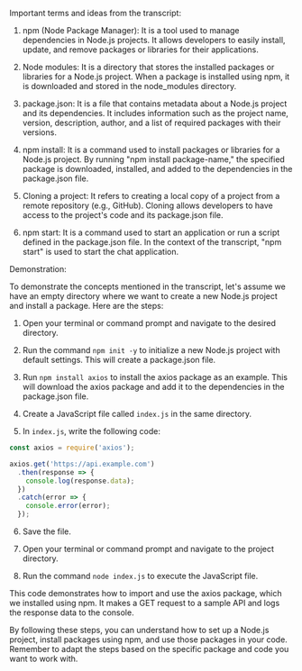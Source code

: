 Important terms and ideas from the transcript:

1. npm (Node Package Manager): It is a tool used to manage dependencies in Node.js projects. It allows developers to easily install, update, and remove packages or libraries for their applications.

2. Node modules: It is a directory that stores the installed packages or libraries for a Node.js project. When a package is installed using npm, it is downloaded and stored in the node_modules directory.

3. package.json: It is a file that contains metadata about a Node.js project and its dependencies. It includes information such as the project name, version, description, author, and a list of required packages with their versions.

4. npm install: It is a command used to install packages or libraries for a Node.js project. By running "npm install package-name," the specified package is downloaded, installed, and added to the dependencies in the package.json file.

5. Cloning a project: It refers to creating a local copy of a project from a remote repository (e.g., GitHub). Cloning allows developers to have access to the project's code and its package.json file.

6. npm start: It is a command used to start an application or run a script defined in the package.json file. In the context of the transcript, "npm start" is used to start the chat application.

Demonstration:

To demonstrate the concepts mentioned in the transcript, let's assume we have an empty directory where we want to create a new Node.js project and install a package. Here are the steps:

1. Open your terminal or command prompt and navigate to the desired directory.

2. Run the command `npm init -y` to initialize a new Node.js project with default settings. This will create a package.json file.

3. Run `npm install axios` to install the axios package as an example. This will download the axios package and add it to the dependencies in the package.json file.

4. Create a JavaScript file called `index.js` in the same directory.

5. In `index.js`, write the following code:

```javascript
const axios = require('axios');

axios.get('https://api.example.com')
  .then(response => {
    console.log(response.data);
  })
  .catch(error => {
    console.error(error);
  });
```

6. Save the file.

7. Open your terminal or command prompt and navigate to the project directory.

8. Run the command `node index.js` to execute the JavaScript file.

This code demonstrates how to import and use the axios package, which we installed using npm. It makes a GET request to a sample API and logs the response data to the console.

By following these steps, you can understand how to set up a Node.js project, install packages using npm, and use those packages in your code. Remember to adapt the steps based on the specific package and code you want to work with.